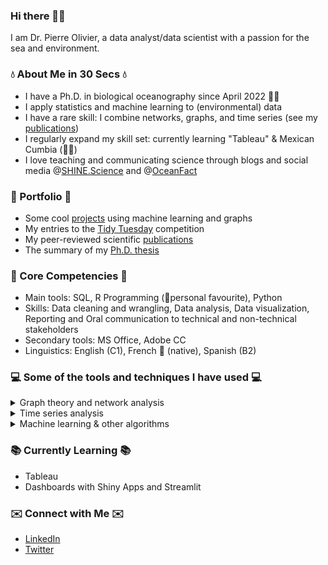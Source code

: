 ### Hi there 🙋‍♂️
I am Dr. Pierre Olivier, a data analyst/data scientist with a passion for the sea and environment.

### 💧 About Me in 30 Secs 💧
- I have a Ph.D. in biological oceanography since April 2022 🧑‍🔬
- I apply statistics and machine learning to (environmental) data
- I have a rare skill: I combine networks, graphs, and time series (see my [publications](https://scholar.google.fr/citations?user=QaG46p0AAAAJ&hl=en))
- I regularly expand my skill set: currently learning "Tableau" & Mexican Cumbia (🕺💃)
- I love teaching and communicating science through blogs and social media @[SHINE.Science](https://www.instagram.com/shine.science/) and @[OceanFact](https://www.instagram.com/oceanfact/)

### 📓 Portfolio 📓
<!--- For an overview of projects: check here, otherwise, see below. --->
- Some cool [projects](https://github.com/PierreENOlivier/datascience_portfolio) using machine learning and graphs
- My entries to the [Tidy Tuesday](https://github.com/PierreENOlivier/my_tidytuesdays) competition
- My peer-reviewed scientific [publications](https://scholar.google.fr/citations?user=QaG46p0AAAAJ&hl=en)
- The summary of my [Ph.D. thesis](https://doria.fi/handle/10024/184805)

### 🧠 Core Competencies 🧠
- Main tools: SQL, R Programming (🌟personal favourite), Python
- Skills: Data cleaning and wrangling, Data analysis, Data visualization, Reporting and Oral communication to technical and non-technical stakeholders
- Secondary tools: MS Office, Adobe CC
- Linguistics: English (C1), French 🥖 (native), Spanish (B2)

### 💻 Some of the tools and techniques I have used 💻
<details><summary>Graph theory and network analysis</summary>
  <p>
    <li>Unipartite networks (e.g. 'food webs')</li>
    <li>Bipartite networks (e.g. 'plant-pollinator'</li>
    <li>Topological analysis</li>
    <li>Flow analysis</li>
  </p>
</details>

<details><summary>Time series analysis</summary>
  <p>
    <li>Time series analysis of networks</li>
    <li>Stock market time series analysis</li>
  </p>
</details>

<details><summary>Machine learning & other algorithms</summary>
  <p>
    <li>PCA for summarizing main temporal trends</li>
    <li>Co-inertia analysis (e.g. fourth-corner) for testing variable associations</li>
    <li>Clustering for species grouping</li>
    <li>Random Forest for classification</li>
  </p>
</details>

### 📚 Currently Learning 📚 ###
- Tableau
- Dashboards with Shiny Apps and Streamlit

### ✉️ Connect with Me ✉️
- [LinkedIn](https://www.linkedin.com/in/pierre-olivier-phd-data-1485598b/)
- [Twitter](https://twitter.com/PierreENOlivier)


<!--

Here are some ideas to get you started:

- 🔭 I’m currently working on ...
- 🌱 I’m currently learning ...
- 👯 I’m looking to collaborate on ...
- 🤔 I’m looking for help with ...
- 💬 Ask me about ...
- 📫 How to reach me: ...
- 😄 Pronouns: ...
- ⚡ Fun fact: ...
-->
